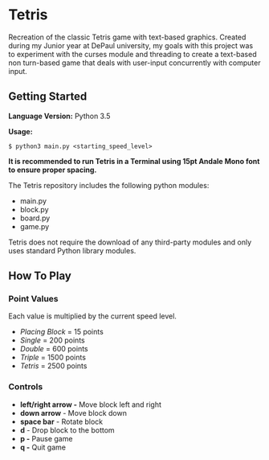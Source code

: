 # Tetris
Recreation of the classic Tetris game with text-based graphics. 
Created during my Junior year at DePaul university, my goals with this project was to experiment with the curses module
and threading to create a text-based non turn-based game that deals with user-input concurrently with computer input. 

## Getting Started
__Language Version:__ Python 3.5

__Usage:__
```
$ python3 main.py <starting_speed_level>
```

__It is recommended to run Tetris in a Terminal using 15pt Andale Mono font to ensure proper spacing.__

The Tetris repository includes the following python modules:
* main.py
* block.py
* board.py
* game.py

Tetris does not require the download of any third-party modules and only uses standard Python library modules.

## How To Play
### Point Values
Each value is multiplied by the current speed level.
* _Placing Block_ = 15 points
* _Single_ = 200 points
* _Double_ = 600 points
* _Triple_ = 1500 points
* _Tetris_ = 2500 points

### Controls
* __left/right arrow -__ Move block left and right
* __down arrow__ - Move block down
* __space bar__ - Rotate block
* __d__ - Drop block to the bottom
* __p -__ Pause game
* __q -__ Quit game